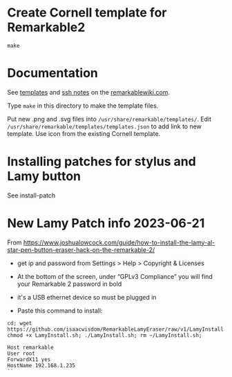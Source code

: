 # Create Cornell template for Remarkable2

    make


# Documentation

See [templates](https://remarkablewiki.com/tips/templates) and [ssh notes](https://remarkablewiki.com/tech/ssh) on the [remarkablewiki.com](https://remarkablewiki.com/).

Type `make` in this directory to make the template files.

Put new .png and .svg files into `/usr/share/remarkable/templates/`. Edit `/usr/share/remarkable/templates/templates.json` to add link to new template. Use icon from the existing Cornell template.

# Installing patches for stylus and Lamy button

See install-patch

# New Lamy Patch info 2023-06-21

From https://www.joshualowcock.com/guide/how-to-install-the-lamy-al-star-pen-button-eraser-hack-on-the-remarkable-2/

- get ip and password from Settings > Help >  Copyright & Licenses
- At the bottom of the screen, under “GPLv3 Compliance” you will find your Remarkable 2 password in bold
- it's a USB ethernet device so must be plugged in

- Paste this command to install:
```
cd; wget https://github.com/isaacwisdom/RemarkableLamyEraser/raw/v1/LamyInstall.sh; chmod +x LamyInstall.sh; ./LamyInstall.sh; rm ~/LamyInstall.sh;
```



```
Host remarkable
User root
ForwardX11 yes
HostName 192.168.1.235
``
